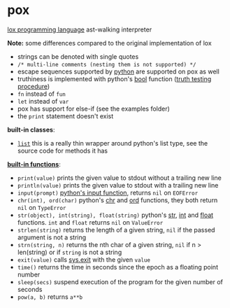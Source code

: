 # pox

[lox programming language](https://craftinginterpreters.com/) ast-walking interpreter

**Note:** some differences compared to the original implementation of lox
- strings can be denoted with single quotes
- `/* multi-line comments (nesting them is not supported) */`
- escape sequences supported by [python](https://github.com/python/cpython/blob/f62ad4f2c4214fdc05cc45c27a5c068553c7942c/Objects/bytesobject.c#L1062) are supported on pox as well
- truthiness is implemented with python's [bool](https://docs.python.org/3/library/functions.html#bool) function ([truth testing procedure](https://docs.python.org/3/library/stdtypes.html#truth))
- `fn` instead of `fun`
- `let` instead of `var`
- pox has support for else-if (see the examples folder)
- the `print` statement doesn't exist

**built-in classes**:
- [`list`](https://github.com/brkp/pox/blob/main/pox/interpreter/native.py#L184) this is a really thin wrapper around python's list type, see the source code for methods it has

[**built-in functions**](https://github.com/fxxf/pox/blob/main/pox/interpreter/native.py):
- `print(value)` prints the given value to stdout without a trailing new line
- `println(value)` prints the given value to stdout with a trailing new line
- `input(prompt)` [python's input function](https://docs.python.org/3/library/functions.html#input), returns `nil` on `EOFError`
- `chr(int), ord(char)` python's [chr](https://docs.python.org/3/library/functions.html#chr) and [ord](https://docs.python.org/3/library/functions.html#ord) functions, they both return `nil` on `TypeError`
- `str(object), int(string), float(string)` python's [str](https://docs.python.org/3/library/functions.html#str), [int](https://docs.python.org/3/library/functions.html#int) and [float](https://docs.python.org/3/library/functions.html#float) functions. `int` and `float` returns `nil` on `ValueError`
- `strlen(string)` returns the length of a given string, `nil` if the passed argument is not a string
- `strn(string, n)` returns the nth char of a given string, `nil` if n > len(string) or if `string` is not a string
- `exit(value)` calls [sys.exit](https://docs.python.org/3/library/sys.html#sys.exit) with the given `value`
- `time()` returns the time in seconds since the epoch as a floating point number 
- `sleep(secs)` suspend execution of the program for the given number of seconds
- `pow(a, b)` returns `a**b`
